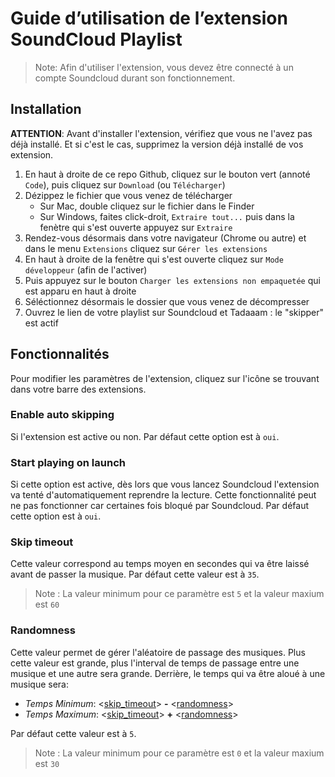 # Guide d’utilisation de l’extension SoundCloud Playlist

> Note: Afin d'utiliser l'extension, vous devez être connecté à un compte Soundcloud durant son fonctionnement.

## Installation

__ATTENTION__: Avant d'installer l'extension, vérifiez que vous ne l'avez pas déjà installé. Et si c'est le cas, supprimez la version déjà installé de vos extension.

1. En haut à droite de ce repo Github, cliquez sur le bouton vert (annoté `Code`), puis cliquez sur `Download` (ou `Télécharger`)
2. Dézippez le fichier que vous venez de télécharger
   * Sur Mac, double cliquez sur le fichier dans le Finder
   * Sur Windows, faites click-droit, `Extraire tout...` puis dans la fenètre qui s'est ouverte appuyez sur `Extraire`
3. Rendez-vous désormais dans votre navigateur (Chrome ou autre) et dans le menu `Extensions` cliquez sur `Gérer les extensions`
4. En haut à droite de la fenêtre qui s'est ouverte cliquez sur `Mode développeur` (afin de l'activer)
5. Puis appuyez sur le bouton `Charger les extensions non empaquetée` qui est apparu en haut à droite
6. Séléctionnez désormais le dossier que vous venez de décompresser
7. Ouvrez le lien de votre playlist sur Soundcloud et Tadaaam : le "skipper" est actif

## Fonctionnalités

Pour modifier les paramètres de l'extension, cliquez sur l'icône se trouvant dans votre barre des extensions.

### Enable auto skipping

Si l'extension est active ou non. Par défaut cette option est à `oui`.

### Start playing on launch

Si cette option est active, dès lors que vous lancez Soundcloud l'extension va tenté d'automatiquement reprendre la lecture.
Cette fonctionnalité peut ne pas fonctionner car certaines fois bloqué par Soundcloud.
Par défaut cette option est à `oui`.

### Skip timeout

Cette valeur correspond au temps moyen en secondes qui va être laissé avant de passer la musique. Par défaut cette valeur est à `35`.
> Note : La valeur minimum pour ce paramètre est `5` et la valeur maxium est `60`

### Randomness

Cette valeur permet de gérer l'aléatoire de passage des musiques. Plus cette valeur est grande, plus l'interval de temps de passage entre une musique et une autre sera grande.
Derrière, le temps qui va être aloué à une musique sera:

* _Temps Minimum_: <[skip_timeout](#skip-timeout)> __-__ <[randomness](#randomness)>
* _Temps Maximum_: <[skip_timeout](#skip-timeout)> __+__ <[randomness](#randomness)>

Par défaut cette valeur est à `5`.
> Note : La valeur minimum pour ce paramètre est `0` et la valeur maxium est `30`

